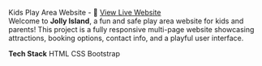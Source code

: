 Kids Play Area Website - 🔗 [View Live Website]( https://madhuri-bhumireddy-31.github.io/bootstrap-project/)  
Welcome to **Jolly Island**, a fun and safe play area website for kids and parents! This project is a fully responsive multi-page website showcasing attractions, booking options, contact info, and a playful user interface.

**Tech Stack**
HTML
CSS
Bootstrap

